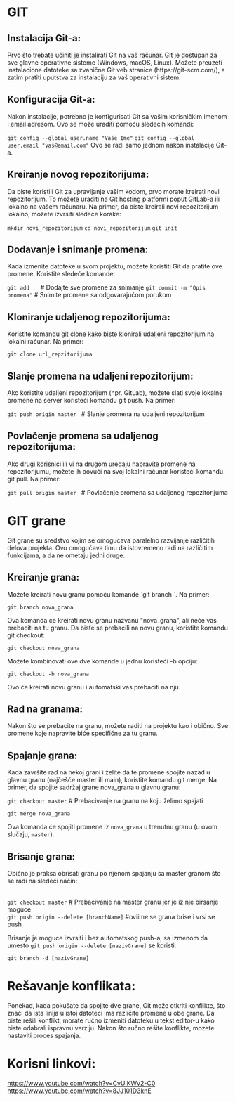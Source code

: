 # GIT 
<h2>Instalacija Git-a:</h3>
Prvo što trebate učiniti je instalirati Git na vaš računar. Git je dostupan za sve glavne operativne sisteme (Windows, macOS, Linux). Možete preuzeti instalacione datoteke sa zvanične Git veb stranice (https://git-scm.com/), a zatim pratiti uputstva za instalaciju za vaš operativni sistem.

<h2>Konfiguracija Git-a:</h2>
Nakon instalacije, potrebno je konfigurisati Git sa vašim korisničkim imenom i email adresom. Ovo se može uraditi pomoću sledećih komandi:

`git config --global user.name "Vaše Ime"`
`git config --global user.email "vaš@email.com"`
Ovo se radi samo jednom nakon instalacije Git-a.

<h2>Kreiranje novog repozitorijuma:</h2>
Da biste koristili Git za upravljanje vašim kodom, prvo morate kreirati novi repozitorijum. To možete uraditi na Git hosting platformi poput GitLab-a ili lokalno na vašem računaru. Na primer, da biste kreirali novi repozitorijum lokalno, možete izvršiti sledeće korake:

`mkdir novi_repozitorijum`
`cd novi_repozitorijum`
`git init`

<h2>Dodavanje i snimanje promena:</h2>
Kada izmenite datoteke u svom projektu, možete koristiti Git da pratite ove promene. Koristite sledeće komande:

`git add . `             # Dodajte sve promene za snimanje
`git commit -m "Opis promena"`   # Snimite promene sa odgovarajućom porukom

<h2>Kloniranje udaljenog repozitorijuma:</h2>
Koristite komandu git clone kako biste klonirali udaljeni repozitorijum na lokalni računar. Na primer:

`git clone url_repzitorijuma`

<h2>Slanje promena na udaljeni repozitorijum:</h2>
Ako koristite udaljeni repozitorijum (npr. GitLab), možete slati svoje lokalne promene na server koristeći komandu git push. Na primer:

`git push origin master `  # Slanje promena na udaljeni repozitorijum

<h2>Povlačenje promena sa udaljenog repozitorijuma:</h2>
Ako drugi korisnici ili vi na drugom uređaju napravite promene na repozitorijumu, možete ih povući na svoj lokalni računar koristeći komandu git pull. Na primer:

`git pull origin master `  # Povlačenje promena sa udaljenog repozitorijuma

# GIT grane

Git grane su sredstvo kojim se omogućava paralelno razvijanje različitih delova projekta. Ovo omogućava timu da istovremeno radi na različitim funkcijama, a da ne ometaju jedni druge.

<h2>Kreiranje grana:</h2>
Možete kreirati novu granu pomoću komande `git branch <ime_grane>`. Na primer:

`git branch nova_grana`

Ova komanda će kreirati novu granu nazvanu "nova_grana", ali neće vas prebaciti na tu granu. Da biste se prebacili na novu granu, koristite komandu git checkout:

`git checkout nova_grana`

Možete kombinovati ove dve komande u jednu koristeći -b opciju:

`git checkout -b nova_grana`

Ovo će kreirati novu granu i automatski vas prebaciti na nju.

<h2>Rad na granama:</h2>
Nakon što se prebacite na granu, možete raditi na projektu kao i obično. Sve promene koje napravite biće specifične za tu granu.

<h2>Spajanje grana:</h2>
Kada završite rad na nekoj grani i želite da te promene spojite nazad u glavnu granu (najčešće master ili main), koristite komandu git merge. Na primer, da spojite sadržaj grane nova_grana u glavnu granu:

`git checkout master` # Prebacivanje na granu na koju želimo spajati

`git merge nova_grana`

Ova komanda će spojiti promene iz `nova_grana` u trenutnu granu (u ovom slučaju, `master`).

<h2>Brisanje grana:</h2>
Obično je praksa obrisati granu po njenom spajanju sa master granom što se radi na sledeći način:
<br><br>

`git checkout master` # Prebacivanje na master granu jer je iz nje birsanje moguce<br>
`git push origin --delete [branchName]` #oviime se grana brise i vrsi se push 

Brisanje je moguce izvrsiti i bez automatskog push-a, sa izmenom da umesto `git push origin --delete [nazivGrane]` se koristi:

`git branch -d [nazivGrane]`


# Rešavanje konflikata:
Ponekad, kada pokušate da spojite dve grane, Git može otkriti konflikte, što znači da ista linija u istoj datoteci ima različite promene u obe grane. Da biste rešili konflikt, morate ručno izmeniti datoteku u tekst editor-u kako biste odabrali ispravnu verziju. Nakon što ručno rešite konflikte, mozete nastaviti proces spajanja.

# Korisni linkovi:

https://www.youtube.com/watch?v=CvUiKWv2-C0<br>
https://www.youtube.com/watch?v=8JJ101D3knE